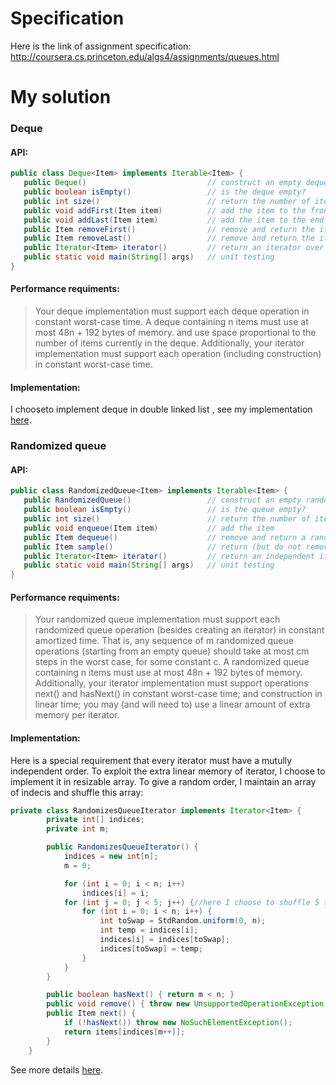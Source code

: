 # Specification
Here is the link of assignment specification:  
http://coursera.cs.princeton.edu/algs4/assignments/queues.html
  
# My solution
### Deque
#### API:
```java
public class Deque<Item> implements Iterable<Item> {
   public Deque()                           // construct an empty deque
   public boolean isEmpty()                 // is the deque empty?
   public int size()                        // return the number of items on the deque
   public void addFirst(Item item)          // add the item to the front
   public void addLast(Item item)           // add the item to the end
   public Item removeFirst()                // remove and return the item from the front
   public Item removeLast()                 // remove and return the item from the end
   public Iterator<Item> iterator()         // return an iterator over items in order from front to end
   public static void main(String[] args)   // unit testing
}
```
#### Performance requiments:
> Your deque implementation must support each deque operation in constant worst-case time. 
> A deque containing n items must use at most 48n + 192 bytes of memory.
> and use space proportional to the number of items currently in the deque. 
> Additionally, your iterator implementation must support each operation (including construction)
> in constant worst-case time.

#### Implementation:  
I chooseto implement deque in double linked list , see my implementation 
[here](https://github.com/CtheSky/Algorithms-Coursera/blob/master/Assignment2_RandomizedQueues%26Deques/Deque.java).

### Randomized queue
#### API:
```java
public class RandomizedQueue<Item> implements Iterable<Item> {
   public RandomizedQueue()                 // construct an empty randomized queue
   public boolean isEmpty()                 // is the queue empty?
   public int size()                        // return the number of items on the queue
   public void enqueue(Item item)           // add the item
   public Item dequeue()                    // remove and return a random item
   public Item sample()                     // return (but do not remove) a random item
   public Iterator<Item> iterator()         // return an independent iterator over items in random order
   public static void main(String[] args)   // unit testing
}
```
#### Performance requiments:
> Your randomized queue implementation must support each randomized queue operation 
> (besides creating an iterator) in constant amortized time. 
> That is, any sequence of m randomized queue operations (starting from an empty queue)
> should take at most cm steps in the worst case, for some constant c. 
> A randomized queue containing n items must use at most 48n + 192 bytes of memory.
> Additionally, your iterator implementation must support operations next() and hasNext() in constant worst-case time;
> and construction in linear time; you may (and will need to) use a linear amount of extra memory per iterator.

#### Implementation:  
Here is a special requirement that every iterator must have a mutully independent order.
To exploit the extra linear memory of iterator, I choose to implement it in resizable array. 
To give a random order, I maintain an array of indecis and shuffle this array:
```java
private class RandomizesQueueIterator implements Iterator<Item> {
        private int[] indices;
        private int m;

        public RandomizesQueueIterator() {
            indices = new int[n];
            m = 0;

            for (int i = 0; i < n; i++)
                indices[i] = i;
            for (int j = 0; j < 5; j++) {//here I choose to shuffle 5 times, 1 time won't pass test
                for (int i = 0; i < n; i++) {
                    int toSwap = StdRandom.uniform(0, n);
                    int temp = indices[i];
                    indices[i] = indices[toSwap];
                    indices[toSwap] = temp;
                }
            }
        }

        public boolean hasNext() { return m < n; }
        public void remove() { throw new UnsupportedOperationException(); }
        public Item next() {
            if (!hasNext()) throw new NoSuchElementException();
            return items[indices[m++]];
        }
    }
```
See more details
[here](https://github.com/CtheSky/Algorithms-Coursera/blob/master/Assignment2_RandomizedQueues%26Deques/RandomizedQueue.java).
